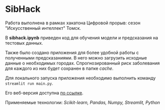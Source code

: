 # SibHack

Работа выполнена в рамках хакатона Цифровой прорыв: сезон "Искусственный интеллект" Томск.

В **sibhack.ipynb** приведен код для обучения модели и предсказания на тестовых данных.

Также было создано приложения для более удобной работы с полученными предсказаниями. В него можно загрузить исходные данные о необходимых городах. Спрогнозированный риск заболевания для каждого из них будет сохранен в папке *cache*.

Для локального запуска приложения необходимо выполнить команду ```streamlit run main.py```.

Его веб-версия доступна [по ссылке](https://efremtsevvsevolod-sibhack-main-iwqt96.streamlitapp.com/).

Применяемые технологии: *Scikit-learn, Pandas, Numpy, Streamlit, Python*
